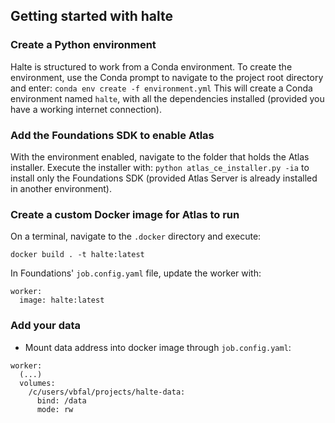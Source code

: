 ## Getting started with halte

### Create a Python environment
Halte is structured to work from a Conda environment. To create the environment, use the Conda prompt to navigate to the project root directory and enter:
`conda env create -f environment.yml`
This will create a Conda environment named `halte`, with all the dependencies installed (provided you have a working internet connection).

### Add the Foundations SDK to enable Atlas
With the environment enabled, navigate to the folder that holds the Atlas installer. Execute the installer with:
`python atlas_ce_installer.py -ia`
to install only the Foundations SDK (provided Atlas Server is already installed in another environment).

### Create a custom Docker image for Atlas to run

On a terminal, navigate to the `.docker` directory and execute:

```
docker build . -t halte:latest
```

In Foundations' `job.config.yaml` file, update the worker with:
```
worker:
  image: halte:latest
```

### Add your data

- Mount data address into docker image through `job.config.yaml`:
```
worker:
  (...)
  volumes:
    /c/users/vbfal/projects/halte-data:
      bind: /data
      mode: rw
```
